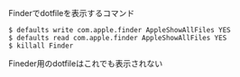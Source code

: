 Finderでdotfileを表示するコマンド
```
$ defaults write com.apple.finder AppleShowAllFiles YES
$ defaults read com.apple.finder AppleShowAllFiles YES
$ killall Finder
```
Fineder用のdotfileはこれでも表示されない

